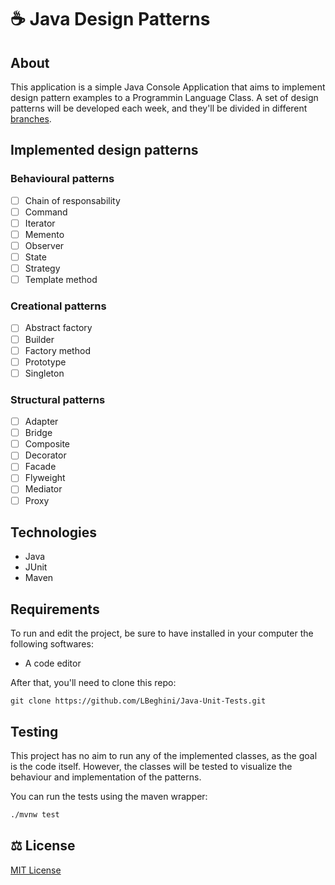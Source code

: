 # ☕ Java Design Patterns

## About

This application is a simple Java Console Application that aims to implement design pattern examples to a Programmin Language Class. A set of design patterns will be developed
each week, and they'll be divided in different [branches](https://github.com/LBeghini/Java-Design-Patterns/branches).  

## Implemented design patterns
### Behavioural patterns
- [ ] Chain of responsability
- [ ] Command
- [ ] Iterator
- [ ] Memento
- [ ] Observer
- [ ] State
- [ ] Strategy
- [ ] Template method

### Creational patterns
- [ ] Abstract factory
- [ ] Builder
- [ ] Factory method
- [ ] Prototype
- [ ] Singleton

### Structural patterns
- [ ] Adapter
- [ ] Bridge
- [ ] Composite
- [ ] Decorator
- [ ] Facade
- [ ] Flyweight
- [ ] Mediator
- [ ] Proxy

## Technologies
- Java
- JUnit
- Maven

## Requirements 
To run and edit the project, be sure to have installed in your computer the following softwares:
- A code editor

After that, you'll need to clone this repo:
```
git clone https://github.com/LBeghini/Java-Unit-Tests.git
```

## Testing
This project has no aim to run any of the implemented classes, as the goal is the code itself. However, the classes will be tested to visualize the behaviour and implementation 
of the patterns.  

You can run the tests using the maven wrapper:
```bash
./mvnw test 
```

## :balance_scale: License
[MIT License](https://github.com/LBeghini/Java-Design-Patterns/blob/main/LICENSE)
